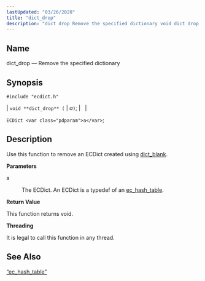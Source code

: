 ```yaml
---
lastUpdated: "03/26/2020"
title: "dict_drop"
description: "dict drop Remove the specified dictionary void dict drop a EC Dict a Use this function to remove an EC Dict created using dict blank a The EC Dict An EC Dict is a typedef of an ec hash table This function returns void It is legal to call this..."
---
```


<a name="apis.dict_drop"></a> 
## Name

dict_drop — Remove the specified dictionary

## Synopsis

`#include "ecdict.h"`

| `void **dict_drop** (` | <var class="pdparam">a</var>`)`; |   |

`ECDict <var class="pdparam">a</var>`;<a name="idp49942624"></a> 
## Description

Use this function to remove an ECDict created using [dict_blank](/momentum/3/3-api/apis-dict-blank).

**<a name="idp49944576"></a> Parameters**

<dl class="variablelist">

<dt>a</dt>

<dd>

The ECDict. An ECDict is a typedef of an [ec_hash_table](/momentum/3/3-api/structs-ec-hash-table).

</dd>

</dl>

**<a name="idp49948032"></a> Return Value**

This function returns void.

**<a name="idp49948944"></a> Threading**

It is legal to call this function in any thread.

<a name="idp49950048"></a> 
## See Also

[“ec_hash_table”](/momentum/3/3-api/structs-ec-hash-table)